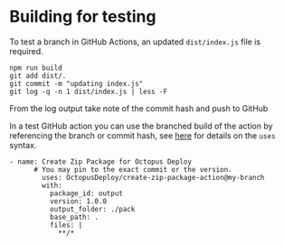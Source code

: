 # Building for testing

To test a branch in GitHub Actions, an updated `dist/index.js` file is required.

```
npm run build
git add dist/.
git commit -m "updating index.js"
git log -q -n 1 dist/index.js | less -F
```

From the log output take note of the commit hash and push to GitHub

In a test GitHub action you can use the branched build of the action by referencing the branch or commit hash, see [here](https://docs.github.com/en/actions/using-workflows/workflow-syntax-for-github-actions#jobsjob_idstepsuses) for details on the `uses` syntax.

```
- name: Create Zip Package for Octopus Deploy
      # You may pin to the exact commit or the version.
        uses: OctopusDeploy/create-zip-package-action@my-branch
        with:
          package_id: output
          version: 1.0.0
          output_folder: ./pack
          base_path: .
          files: |
            **/*
```
